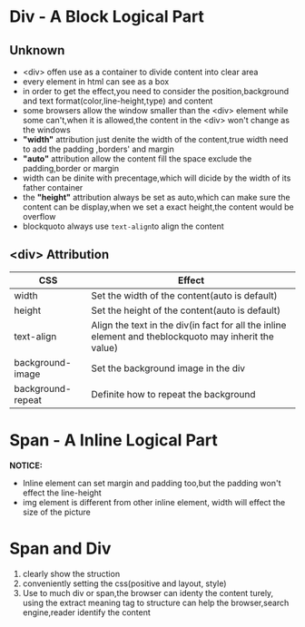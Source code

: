 # Div - A Block Logical Part
## Unknown
- \<div\> offen use as a container to divide content into clear area
- every element in html can see as a box
- in order to get the effect,you need to consider the position,background and text format(color,line-height,type) and content
- some browsers allow the window smaller than the \<div\> element while some can't,when it is allowed,the content in the \<div\> won't change as the windows
- **"width"** attribution just denite the width of the content,true width need to add the padding ,borders' and margin
- **"auto"** attribution allow the content fill the space exclude the padding,border or margin
- width can be dinite with precentage,which will dicide by the width of its father container
- the **"height"** attribution always be set as auto,which can make sure the content can be display,when we set a exact height,the content would be overflow
- blockquoto always use `text-align`to align the content

## \<div\> Attribution
CSS                 | Effect
---                 | ---
width               | Set the width of the content(auto is default)
height              | Set the height of the content(auto is default)
text-align          | Align the text in the div(in fact for all the inline element and theblockquoto may inherit the value)
background-image    | Set the background image in the div
background-repeat   | Definite how to repeat the background

# Span - A Inline Logical Part
**NOTICE:**  
- Inline element can set margin and padding too,but the padding won't effect the line-height
- img element is different from other inline element, width will effect the size of the picture

# Span and Div 
1. clearly show the struction
2. conveniently setting the css(positive and layout, style)
3. Use to much div or span,the browser can identy the content turely, using the extract meaning tag to structure can help the browser,search engine,reader identify the content